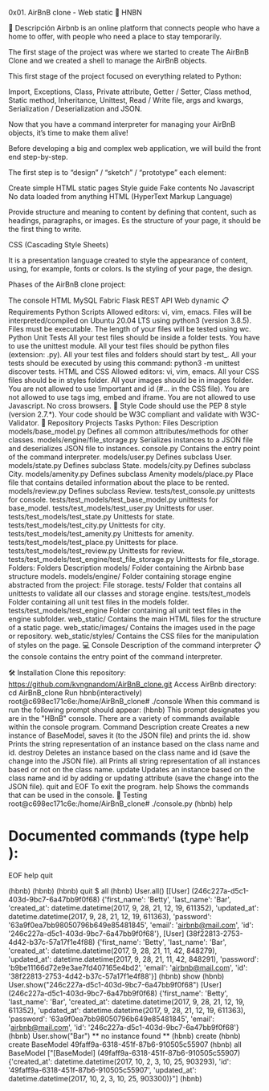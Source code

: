 0x01. AirBnB clone - Web static 🏡
HNBN

📝 Descripción
Airbnb is an online platform that connects people who have a home to offer, with people who need a place to stay temporarily.

The first stage of the project was where we started to create The AirBnB Clone and we created a shell to manage the AirBnB objects.

This first stage of the project focused on everything related to Python:

Import, Exceptions, Class, Private attribute, Getter / Setter, Class method, Static method, Inheritance, Unittest, Read / Write file, args and kwargs, Serialization / Deserialization and JSON.

Now that you have a command interpreter for managing your AirBnB objects, it’s time to make them alive!

Before developing a big and complex web application, we will build the front end step-by-step.

The first step is to “design” / “sketch” / “prototype” each element:

Create simple HTML static pages
Style guide
Fake contents
No Javascript
No data loaded from anything
HTML (HyperText Markup Language)

Provide structure and meaning to content by defining that content, such as headings, paragraphs, or images. Es the structure of your page, it should be the first thing to write.

CSS (Cascading Style Sheets)

It is a presentation language created to style the appearance of content, using, for example, fonts or colors. Is the styling of your page, the design.

Phases of the AirBnB clone project:

 The console
 HTML
 MySQL
 Fabric
 Flask
 REST API
 Web dynamic
📋 Requirements
Python Scripts
Allowed editors: vi, vim, emacs.
Files will be interpreted/compiled on Ubuntu 20.04 LTS using python3 (version 3.8.5).
Files must be executable.
The length of your files will be tested using wc.
Python Unit Tests
All your test files should be inside a folder tests.
You have to use the unittest module.
All your test files should be python files (extension: .py).
All your test files and folders should start by test_.
All your tests should be executed by using this command: python3 -m unittest discover tests.
HTML and CSS
Allowed editors: vi, vim, emacs.
All your CSS files should be in styles folder.
All your images should be in images folder.
You are not allowed to use !important and id (#... in the CSS file).
You are not allowed to use tags img, embed and iframe.
You are not allowed to use Javascript.
No cross browsers.
🎨 Style
Code should use the PEP 8 style (version 2.7.*).
Your code should be W3C compliant and validate with W3C-Validator.
🎯 Repository Projects
Tasks Python:
Files	Description
models/base_model.py	Defines all common attributes/methods for other classes.
models/engine/file_storage.py	Serializes instances to a JSON file and deserializes JSON file to instances.
console.py	Contains the entry point of the command interpreter.
models/user.py	Defines subclass User.
models/state.py	Defines subclass State.
models/city.py	Defines subclass City.
models/amenity.py	Defines subclass Amenity
models/place.py	Place file that contains detailed information about the place to be rented.
models/review.py	Defines subclass Review.
tests/test_console.py	unittests for console.
tests/test_models/test_base_model.py	unittests for base_model.
tests/test_models/test_user.py	Unittests for user.
tests/test_models/test_state.py	Unittests for state.
tests/test_models/test_city.py	Unittests for city.
tests/test_models/test_amenity.py	Unittests for amenity.
tests/test_models/test_place.py	Unittests for place.
tests/test_models/test_review.py	Unittests for review.
tests/test_models/test_engine/test_file_storage.py	Unittests for file_storage.
Folders:
Folders	Description
models/	Folder containing the Airbnb base structure models.
models/engine/	Folder containing storage engine abstracted from the project: File storage.
tests/	Folder that contains all unittests to validate all our classes and storage engine.
tests/test_models	Folder containing all unit test files in the models folder.
tests/test_models/test_engine	Folder containing all unit test files in the engine subfolder.
web_static/	Contains the main HTML files for the structure of a static page.
web_static/images/	Contains the images used in the page or repository.
web_static/styles/	Contains the CSS files for the manipulation of styles on the page.
💻 Console
Description of the command interpreter 📋
the console contains the entry point of the command interpreter.

🛠️ Installation
Clone this repository: https://github.com/kvngnandom/AirBnB_clone.git
Access AirBnb directory: cd AirBnB_clone
Run hbnb(interactively)
root@c698ec171c6e:/home/AirBnB_clone# ./console
When this command is run the following prompt should appear:
(hbnb)
This prompt designates you are in the "HBnB" console. There are a variety of commands available within the console program.
Command	Description
create	Creates a new instance of BaseModel, saves it (to the JSON file) and prints the id.
show	Prints the string representation of an instance based on the class name and id.
destroy	Deletes an instance based on the class name and id (save the change into the JSON file).
all	Prints all string representation of all instances based or not on the class name.
update	Updates an instance based on the class name and id by adding or updating attribute (save the change into the JSON file).
quit and EOF	To exit the program.
help	Shows the commands that can be used in the console.
🧪 Testing
root@c698ec171c6e:/home/AirBnB_clone# ./console.py
(hbnb) help

Documented commands (type help <topic>):
========================================
EOF  help  quit

(hbnb) 
(hbnb) 
(hbnb) quit
$
all
(hbnb) User.all()
[[User] (246c227a-d5c1-403d-9bc7-6a47bb9f0f68) {'first_name': 'Betty', 'last_name': 'Bar', 'created_at': datetime.datetime(2017, 9, 28, 21, 12, 19, 611352), 'updated_at': datetime.datetime(2017, 9, 28, 21, 12, 19, 611363), 'password': '63a9f0ea7bb98050796b649e85481845', 'email': 'airbnb@mail.com', 'id': '246c227a-d5c1-403d-9bc7-6a47bb9f0f68'}, [User] (38f22813-2753-4d42-b37c-57a17f1e4f88) {'first_name': 'Betty', 'last_name': 'Bar', 'created_at': datetime.datetime(2017, 9, 28, 21, 11, 42, 848279), 'updated_at': datetime.datetime(2017, 9, 28, 21, 11, 42, 848291), 'password': 'b9be11166d72e9e3ae7fd407165e4bd2', 'email': 'airbnb@mail.com', 'id': '38f22813-2753-4d42-b37c-57a17f1e4f88'}]
(hbnb) 
show
(hbnb) User.show("246c227a-d5c1-403d-9bc7-6a47bb9f0f68")
[User] (246c227a-d5c1-403d-9bc7-6a47bb9f0f68) {'first_name': 'Betty', 'last_name': 'Bar', 'created_at': datetime.datetime(2017, 9, 28, 21, 12, 19, 611352), 'updated_at': datetime.datetime(2017, 9, 28, 21, 12, 19, 611363), 'password': '63a9f0ea7bb98050796b649e85481845', 'email': 'airbnb@mail.com', 'id': '246c227a-d5c1-403d-9bc7-6a47bb9f0f68'}
(hbnb) User.show("Bar")
** no instance found **
(hbnb) 
create
(hbnb) create BaseModel
49faff9a-6318-451f-87b6-910505c55907
(hbnb) all BaseModel
["[BaseModel] (49faff9a-6318-451f-87b6-910505c55907) {'created_at': datetime.datetime(2017, 10, 2, 3, 10, 25, 903293), 'id': '49faff9a-6318-451f-87b6-910505c55907', 'updated_at': datetime.datetime(2017, 10, 2, 3, 10, 25, 903300)}"]
(hbnb)

